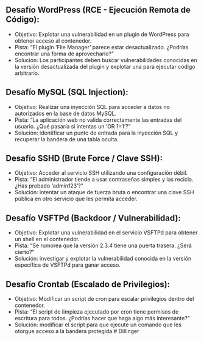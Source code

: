 ## Desafío WordPress (RCE - Ejecución Remota de Código):

- Objetivo: Explotar una vulnerabilidad en un plugin de WordPress para obtener acceso al contenedor.
- Pista: “El plugin ‘File Manager’ parece estar desactualizado. ¿Podrías encontrar una forma de aprovecharlo?”
- Solución: Los participantes deben buscar vulnerabilidades conocidas en la versión desactualizada del plugin y explotar una para ejecutar código arbitrario.

## Desafío MySQL (SQL Injection):

- Objetivo: Realizar una inyección SQL para acceder a datos no autorizados en la base de datos MySQL.
- Pista: “La aplicación web no valida correctamente las entradas del usuario. ¿Qué pasaría si intentas un ‘OR 1=1’?”
- Solución: identificar un punto de entrada para la inyección SQL y recuperar la bandera de una tabla oculta.

## Desafío SSHD (Brute Force / Clave SSH):

- Objetivo: Acceder al servicio SSH utilizando una configuración débil.
- Pista: “El administrador tiende a usar contraseñas simples y las recicla. ¿Has probado ‘admin123’?”
- Solución: intentar un ataque de fuerza bruta o encontrar una clave SSH pública en otro servicio que les permita acceder.

## Desafío VSFTPd (Backdoor / Vulnerabilidad):

- Objetivo: Explotar una vulnerabilidad en el servicio VSFTPd para obtener un shell en el contenedor.
- Pista: “Se rumorea que la versión 2.3.4 tiene una puerta trasera. ¿Será cierto?”
- Solución: investigar y explotar la vulnerabilidad conocida en la versión específica de VSFTPd para ganar acceso.

## Desafío Crontab (Escalado de Privilegios):

- Objetivo: Modificar un script de cron para escalar privilegios dentro del contenedor.
- Pista: “El script de limpieza ejecutado por cron tiene permisos de escritura para todos. ¿Podrías hacer que haga algo más interesante?”
- Solución: modificar el script para que ejecute un comando que les otorgue acceso a la bandera protegida.# Dillinger
